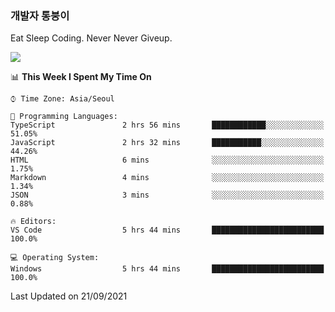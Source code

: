 ### 개발자 통붕이
Eat Sleep Coding.
Never Never Giveup.

<img src="https://github-readme-stats.vercel.app/api/top-langs/?username=tiaz0128&layout=compact" />

<br/>

<!--START_SECTION:waka-->
📊 **This Week I Spent My Time On** 

```text
⌚︎ Time Zone: Asia/Seoul

💬 Programming Languages: 
TypeScript               2 hrs 56 mins       ████████████░░░░░░░░░░░░░   51.05% 
JavaScript               2 hrs 32 mins       ███████████░░░░░░░░░░░░░░   44.26% 
HTML                     6 mins              ░░░░░░░░░░░░░░░░░░░░░░░░░   1.75% 
Markdown                 4 mins              ░░░░░░░░░░░░░░░░░░░░░░░░░   1.34% 
JSON                     3 mins              ░░░░░░░░░░░░░░░░░░░░░░░░░   0.88%

🔥 Editors: 
VS Code                  5 hrs 44 mins       █████████████████████████   100.0%

💻 Operating System: 
Windows                  5 hrs 44 mins       █████████████████████████   100.0%

```


 Last Updated on 21/09/2021
<!--END_SECTION:waka-->
